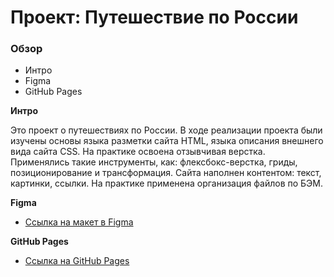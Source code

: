 # Проект: Путешествие по России

### Обзор
* Интро
* Figma
* GitHub Pages

**Интро**

Это проект о путешествиях по России.
В ходе реализации проекта были изучены основы языка разметки сайта HTML, языка описания внешнего вида сайта CSS. На практике освоена отзывчивая верстка.
Применялись такие инструменты, как: флексбокс-верстка, гриды, позиционирование и трансформация.
Сайта наполнен контентом: текст, картинки, ссылки.
На практике применена организация файлов по БЭМ.

**Figma**

* [Ссылка на макет в Figma](https://www.figma.com/file/5S2WSbEFL6awjVWJ0NWL8Q/Sprint-3_-Russia-_-desktop-mobile?node-id=28503%3A0)

**GitHub Pages**

* [Ссылка на GitHub Pages](https://shardakova.github.io/one-another-project/)
